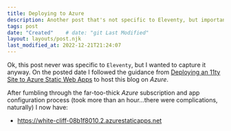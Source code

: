 ```yaml
---
title: Deploying to Azure
description: Another post that's not specific to Eleventy, but important nonetheless. 
tags: post
date: "Created"    # date: "git Last Modified"
layout: layouts/post.njk
last_modified_at: 2022-12-21T21:24:07
---
```


Ok, this post never was specific to `Eleventy`, but I wanted to capture it anyway.  On the posted date I followed the guidance from [Deploying an 11ty Site to Azure Static Web Apps](https://squalr.us/2021/05/deploying-an-11ty-site-to-azure-static-web-apps/) to host this blog on _Azure_.

After fumbling through the far-too-thick _Azure_ subscription and app configuration process (took more than an hour...there were complications, naturally) I now have:

  - https://white-cliff-08b1f8010.2.azurestaticapps.net
